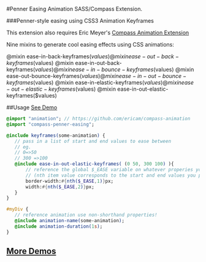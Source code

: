#Penner Easing Animation SASS/Compass Extension.

###Penner-style easing using CSS3 Animation Keyframes

This extension also requires Eric Meyer's [Compass Animation Extension](https://github.com/ericam/compass-animation)

Nine mixins to generate cool easing effects using CSS animations:

@mixin ease-in-back-keyframes($values)
@mixin ease-out-back-keyframes($values)
@mixin ease-in-out-back-keyframes($values)
@mixin ease-in-bounce-keyframes($values)
@mixin ease-out-bounce-keyframes($values)
@mixin ease-in-out-bounce-keyframes($values)
@mixin ease-in-elastic-keyframes($values)
@mixin ease-out-elastic-keyframes($values)
@mixin ease-in-out-elastic-keyframes($values)

##Usage
[See Demo](http://codepen.io/adamcoulombe/pen/qvKdp)

 ```SASS
@import "animation"; // https://github.com/ericam/compass-animation
@import "compass-penner-easing";

@include keyframes(some-animation) {
	// pass in a list of start and end values to ease between
	// eg.
	// 0=>50
	// 300 =>100
	@include ease-in-out-elastic-keyframes( (0 50, 300 100) ){
		// reference the global $_EASE variable on whatever properies you want animated
		// (nth item value corresponds to the start and end values you pass in)
		border-width:#{nth($_EASE,1)}px;
		width:#{nth($_EASE,2)}px;
	}
}

#myDiv {
	// reference animation use non-shorthand properties!
	@include animation-name(some-animation);
	@include animation-duration(1s);
}

 ```

 [More Demos](http://codepen.io/adamcoulombe/pen/ktBwr)
-------------------------------------------------------